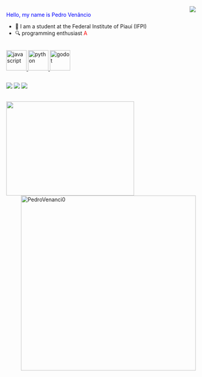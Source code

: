 <img align='right' src="https://github-readme-stats.vercel.app/api?username=PedroVenanci0&show_icons=true&theme=radical">

<p style="color: blue;">Hello, my name is Pedro Venâncio

- 📖 I am a student at the Federal Institute of Piauí (IFPI)       
- 🔍 programming enthusiast <span style="color: red;">A</span></p>

 <div>
  <a href="https://github.com/PedroVenanci0">
</div>

<div style="display: inline_block"><br>
  <img width="54" height="54" src="https://img.icons8.com/nolan/54/javascript.png" alt="javascript"/>
  <img width="54" height="54" src="https://img.icons8.com/nolan/54/python.png" alt="python"/>
  <img width="54" height="54" src="https://img.icons8.com/nolan/54/godot.png" alt="godot"/>                 
</div>
  
  ##

  <div> 
  <a href="https://instagram.com/_pedrovds_" target="_blank"><img src="https://img.shields.io/badge/-Instagram-%23E4405F?style=for-the-badge&logo=instagram&logoColor=white" target="_blank"></a>
  <a href = "mailto:contato@pedrovictor280704@gmail.com"><img src="https://img.shields.io/badge/-Gmail-%23333?style=for-the-badge&logo=gmail&logoColor=white" target="_blank"></a>
  <a href="https://www.linkedin.com/in/pedro-victor-627a04256" target="_blank"><img src="https://img.shields.io/badge/-LinkedIn-%230077B5?style=for-the-badge&logo=linkedin&logoColor=white" target="_blank"></a>
</div>

</br>

<p align="center">
    <img align='left' src="https://steamuserimages-a.akamaihd.net/ugc/1661224712069230981/BFD6A13BBBF6F1A2A7FA6A6DA961E0700E98660A/?imw=1024&imh=576&ima=fit&impolicy=Letterbox&imcolor=%23000000&letterbox=true" width="340" height="250">
</p>

<img align='right' src="https://github-readme-streak-stats.herokuapp.com/?user=PedroVenanci0&theme=radical" alt="PedroVenanci0" width="465" />

